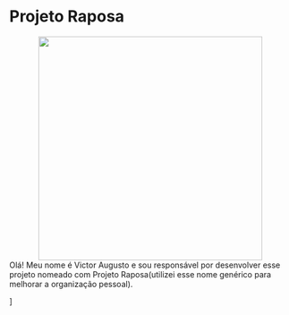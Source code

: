 # Projeto Raposa
<div align="center">
<img src="https://www.ufpb.br/dcx/contents/imagens/figuras/output_zvmmKf.gif/@@images/image.gif" width="400"/>
</div>
Olá! Meu nome é Victor Augusto e sou responsável por desenvolver esse projeto nomeado com Projeto Raposa(utilizei esse nome genérico para melhorar a organização pessoal).

]

